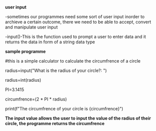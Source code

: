 **user input**

-sometimes our programmes need some sort of user input inorder to archieve a certain outcome, there we need to be able to accept, convert and manipulate user input

-input()-This is the function used to prompt a user to enter data and it returns the data in form of a string data type

**sample programme**

#this is a simple calculator to calculate the circumfrence of a circle

radius=input("What is the radius of your circle?: ")

radius=int(radius)

PI=3.1415

circumfrence=(2 * PI * radius)

print(f"The circumfrence of your circle is {circumfrence}")

**The input value allows the user to input the value of the radius of their circle, the programme returns the circumfrence**

